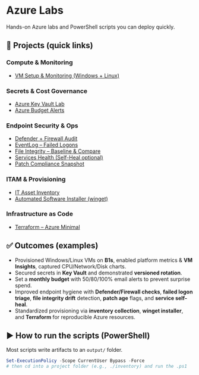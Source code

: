 # Azure Labs 

Hands-on Azure labs and PowerShell scripts you can deploy quickly. 


## 📂 Projects (quick links)

### Compute & Monitoring
- [VM Setup & Monitoring (Windows + Linux)](./DeploymentLabs/AzureVM/)

### Secrets & Cost Governance
- [Azure Key Vault Lab](./AzureKeyVault-Lab/)
- [Azure Budget Alerts](./Azure-Budget-Alerts/)

### Endpoint Security & Ops
- [Defender + Firewall Audit](./DefenderFirewall-Audit/)
- [EventLog – Failed Logons](./EventLog-FailedLogons/)
- [File Integrity – Baseline & Compare](./FileIntegrity-Baseline/)
- [Services Health (Self-Heal optional)](./Services-Health/)
- [Patch Compliance Snapshot](./PatchCompliance-Snapshot/)

### ITAM & Provisioning
- [IT Asset Inventory](./Inventory/)
- [Automated Software Installer (winget)](./SoftwareInstaller/)

### Infrastructure as Code
- [Terraform – Azure Minimal](./Terraform-Azure-Minimal/)


## ✅ Outcomes (examples)
- Provisioned Windows/Linux VMs on **B1s**, enabled platform metrics & **VM Insights**, captured CPU/Network/Disk charts.
- Secured secrets in **Key Vault** and demonstrated **versioned rotation**.
- Set a **monthly budget** with 50/80/100% email alerts to prevent surprise spend.
- Improved endpoint hygiene with **Defender/Firewall checks**, **failed logon triage**, **file integrity drift** detection, **patch age** flags, and **service self-heal**.
- Standardized provisioning via **inventory collection**, **winget installer**, and **Terraform** for reproducible Azure resources.


## ▶️ How to run the scripts (PowerShell)
Most scripts write artifacts to an `output/` folder.

```powershell
Set-ExecutionPolicy -Scope CurrentUser Bypass -Force
# then cd into a project folder (e.g., ./inventory) and run the .ps1

